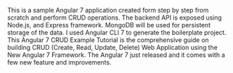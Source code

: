 This is  a sample Angular 7 application  created form step by step from scratch and perform CRUD operations.
The backend API is exposed using Node.js, and Express framework.
MongoDB will be used for persistent storage of the data.
I used  Angular CLI 7 to generate the boilerplate project. 
This Angular 7 CRUD Example Tutorial is the comprehensive guide on building CRUD (Create, Read, Update, Delete) Web Application using the New Angular 7 Framework. The Angular 7 just released and it comes with a few new feature and improvements.
